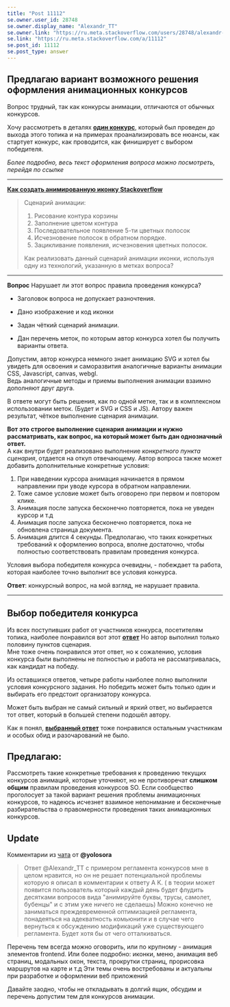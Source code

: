 ```yaml
---
title: "Post 11112"
se.owner.user_id: 28748
se.owner.display_name: "Alexandr_TT"
se.owner.link: "https://ru.meta.stackoverflow.com/users/28748/alexandr-tt"
se.link: "https://ru.meta.stackoverflow.com/a/11112"
se.post_id: 11112
se.post_type: answer
---
```

<h2>Предлагаю вариант возможного решения оформления анимационных конкурсов</h2>
<p>Вопрос трудный, так как конкурсы анимации, отличаются от обычных конкурсов.</p>
<p>Хочу рассмотреть в деталях <a href="https://ru.stackoverflow.com/q/1085360/28748"><strong>один конкурс</strong></a>, который был проведен до выхода этого топика и на примерах проанализировать все нюансы, как стартует конкурс, как проводится, как финиширует с выбором победителя.</p>
<p><em>Более подробно, весь текст оформления вопроса можно посмотреть, перейдя по ссылке</em></p>
<hr>
<p><a href="https://ru.stackoverflow.com/q/1085360/28748"><strong>Как создать анимированную иконку Stackoverflow</strong></a></p>
<blockquote>
<p>Сценарий анимации:</p>
<ol>
<li>Рисование контура корзины</li>
<li>Заполнение цветом контура</li>
<li>Последовательное появление 5-ти цветных полосок</li>
<li>Исчезновение полосок в обратном порядке.</li>
<li>Зацикливание появления, исчезновения цветных полосок.</li>
</ol>
<p>Как реализовать данный сценарий анимации иконки, используя одну из
технологий, указанную в метках вопроса?</p>
</blockquote>
<hr>  
<p><strong>Вопрос</strong> Нарушает ли этот вопрос правила проведения конкурса?</p>
<ul>
<li><p>Заголовок вопроса не допускает разночтения.</p>
</li>
<li><p>Дано изображение  и код иконки</p>
</li>
<li><p>Задан чёткий сценарий анимации.</p>
</li>
<li><p>Дан перечень меток, по которым автор конкурса хотел бы получить
варианты ответа.</p>
</li>
</ul>
<p>Допустим, автор конкурса немного знает анимацию SVG и хотел бы увидеть для освоения и саморазвития аналогичные варианты анимации CSS, Javascript, canvas, webgl.<br />
Ведь аналогичные методы и приемы выполнения анимации взаимно дополняют друг друга.</p>
<p>В ответе  могут быть решения, как по одной метке, так и в комплексном использовании меток. (Будет и SVG и CSS и JS).
Автору важен результат, чёткое выполнение сценария анимации.</p>
<p><strong>Вот это строгое выполнение сценария анимации и нужно рассматривать, как вопрос, на который может быть дан однозначный ответ.</strong><br />
А как внутри будет реализовано выполнение <em>конкретного пункта сценария</em>, отдается на откуп отвечающему.
Автор вопроса также может добавить дополнительные конкретные условия:</p>
<ol>
<li>При наведении курсора анимация начинается в прямом направлении при уводе курсора в обратном направлении.</li>
<li>Тоже самое условие может  быть оговорено при первом и повтором клике.</li>
<li>Анимация после запуска бесконечно повторяется, пока не уведен курсор и т.д</li>
<li>Анимация после запуска бесконечно повторяется, пока не обновлена страница документа.</li>
<li>Анимация длится 4 секунды.
Предполагаю, что таких конкретных требований к оформлению вопроса, вполне достаточно, чтобы полностью соответствовать правилам проведения конкурса.</li>
</ol>
<p>Условия выбора победителя конкурса очевидны, - побеждает та работа, которая наиболее точно выполнит все условия конкурса.</p>
<p><strong>Ответ</strong>: конкурсный вопрос, на мой взгляд,  не нарушает правила.</p>
<hr>
<h2>Выбор победителя конкурса</h2>
<p>Из всех поступивших работ от участников конкурса, посетителям топика, наиболее понравился вот этот <a href="https://ru.stackoverflow.com/a/1086216/28748"><strong>ответ</strong></a>  Но  автор  выполнил только половину пунктов сценария.<br />
Мне тоже очень понравился этот ответ, но к сожалению, условия конкурса были выполнены не полностью  и работа не рассматривалась, как кандидат на победу.</p>
<p>Из оставшихся ответов, четыре работы наиболее полно выполнили условия конкурсного задания.
Но победить может быть  только один и выбирать его предстоит организатору конкурса.</p>
<p>Может быть выбран не самый сильный и яркий ответ, но выбирается тот ответ, который в большей степени подошёл автору.</p>
<p>Как я понял, <a href="https://ru.stackoverflow.com/a/1086439/28748"><strong>выбранный ответ</strong></a> тоже понравился остальным участникам и особых обид и разочарований не было.</p>
<h2>Предлагаю:</h2>
<p>Рассмотреть такие конкретные требования к проведению текущих конкурсов анимаций, которые уточняют, но не противоречат <strong>слишком общим</strong> правилам проведения конкурсов SO.
Если сообщество проголосует за такой вариант решения проблемы анимационных конкурсов, то надеюсь исчезнет взаимное непонимание и бесконечные разбирательства о правомерности проведения таких анимационных конкурсов.</p>
<h2>Update</h2>
<p>Комментарии из <a href="https://chat.stackexchange.com/transcript/message/56233843#56233843">чата</a> от <strong>@yolosora</strong></p>
<blockquote>
<p>Ответ @Alexandr_TT с примером регламента конкурсов мне в целом
нравится, но он не решает потенциальной проблемы которую я описал в
комментарии к ответу A K. ( в теории может появится пользователь
который каждый день будет флудить десятками вопросов вида &quot;анимируйте
буквы, трусы, самолет, бубенцы&quot; и с этим уже ничего не сделаешь) Можно
конечно не заниматься преждевременной оптимизацией регламента,
понадеяться на адекватность комьюнити и в случае чего вернуться к
обсуждению модификаций уже существующего регламента. Будет хотя бы от
чего отталкиваться.</p>
</blockquote>
<p>Перечень тем всегда можно оговорить, или по крупному - анимация элементов frontend. Или более подробно: иконки, меню, анимация веб страниц, модальных окон, текста, прокрутки страниц, прорисовка маршрутов на карте и т.д
Эти темы очень востребованы и актуальны при разработке и оформлении веб приложений</p>
<p>Давайте заодно, чтобы не откладывать в долгий ящик, обсудим и перечень допустим тем для конкурсов анимации.</p>
